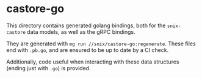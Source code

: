 # castore-go

This directory contains generated golang bindings, both for the `snix-castore`
data models, as well as the gRPC bindings.

They are generated with `mg run //snix/castore-go:regenerate`.
These files end with `.pb.go`, and are ensured to be up to date by a CI check.

Additionally, code useful when interacting with these data structures
(ending just with `.go`) is provided.
